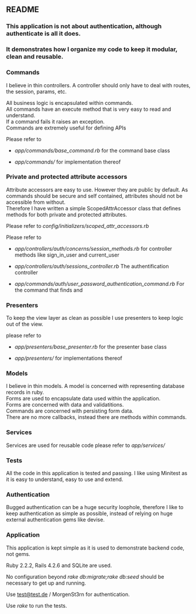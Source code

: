 ## README

### This application is not about authentication, although authenticate is all it does.

### It demonstrates how I organize my code to keep it modular, clean and reusable.

### Commands

I believe in thin controllers. A controller should only have to deal with routes, the session, params, etc.

All business logic is encapsulated within commands.  
All commands have an execute method that is very easy to read and understand.  
If a command fails it raises an exception.  
Commands are extremely useful for defining APIs  

Please refer to

* _app/commands/base_command.rb_ for the command base class

* _app/commands/_ for implementation thereof

### Private and protected attribute accessors

Attribute accessors are easy to use. However they are public by default. 
As commands should be secure and self contained, attributes should not be accessible from without.  
Therefore I have written a simple ScopedAttrAccessor class that defines methods for both private and protected attributes.

Please refer to _config/initializers/scoped_attr_accessors.rb_

Please refer to

* _app/controllers/auth/concerns/session_methods.rb_ for controller methods like sign_in_user and current_user

* _app/controllers/auth/sessions_controller.rb_ The authentification controller

* _app/commands/auth/user_password_authentication_command.rb_ For the command that finds and 

### Presenters

To keep the view layer as clean as possible I use presenters to keep logic out of the view.

please refer to 

* _app/presenters/base_presenter.rb_ for the presenter base class

* _app/presenters/_ for implementations thereof

### Models

I believe in thin models. A model is concerned with representing database records in ruby.  
Forms are used to encapsulate data used within the application.  
Forms are concerned with data and validatitions.  
Commands are concerned with persisting form data.  
There are no more callbacks, instead there are methods within commands.  

### Services

Services are used for reusable code
please refer to _app/services/_

### Tests

All the code in this application is tested and passing. I like using Minitest as it is easy to understand, easy to use and extend.


### Authentication

Bugged authentication can be a huge security loophole, therefore I like to keep authentication as simple as possible, 
instead of relying on huge external authentication gems like devise.

### Application

This application is kept simple as it is used to demonstrate backend code, not gems.

Ruby 2.2.2, Rails 4.2.6 and SQLite are used.

No configuration beyond _rake db:migrate;rake db:seed_ should be necessary to get up and running.

Use test@test.de / MorgenSt3rn for authentication.

Use _rake_ to run the tests.

